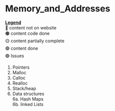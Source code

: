 # Memory_and_Addresses
<b><u>Legend</u></b><br>
🔴 content not on website<br>
🟠 content code done<br>
🟡 content partially complete<br>
🟢 content done<br>
🟣 Issues<br>


1. Pointers
2. Malloc
3. Calloc
4. Realloc 
5. Stack/heap
6. Data structures<br>
    6a. Hash Maps<br>
    6b. linked Lists<br>

